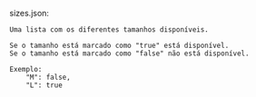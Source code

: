 sizes.json: 

    Uma lista com os diferentes tamanhos disponíveis.

    Se o tamanho está marcado como "true" está disponível. 
    Se o tamanho está marcado como "false" não está disponível. 
    
    Exemplo: 
        "M": false,
        "L": true
